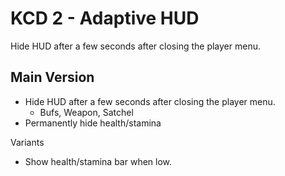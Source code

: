 # KCD 2 - Adaptive HUD

Hide HUD after a few seconds after closing the player menu.

## Main Version
- Hide HUD after a few seconds after closing the player menu.
    - Bufs, Weapon, Satchel
- Permanently hide health/stamina

Variants
- Show health/stamina bar when low.